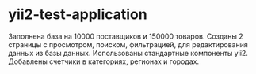 # yii2-test-application
Заполнена база на 10000 поставщиков и 150000 товаров. Созданы 2 страницы с просмотром, поиском, фильтрацией, для редактирования данных из базы данных. Использованы стандартные компоненты yii2. Добавлены счетчики в категориях, регионах и городах.
